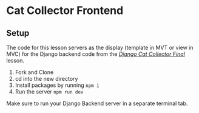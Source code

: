# Cat Collector Frontend

## Setup

The code for this lesson servers as the display (template in MVT or view in MVC) for the Django backend code from the [_Django Cat Collector Final_](https://git.generalassemb.ly/SEB-Base-Curriculum/django-catcollector-final) lesson.

1. Fork and Clone
2. cd into the new directory
3. Install packages by running `npm i`
4. Run the server `npm run dev`

Make sure to run your Django Backend server in a separate terminal tab.